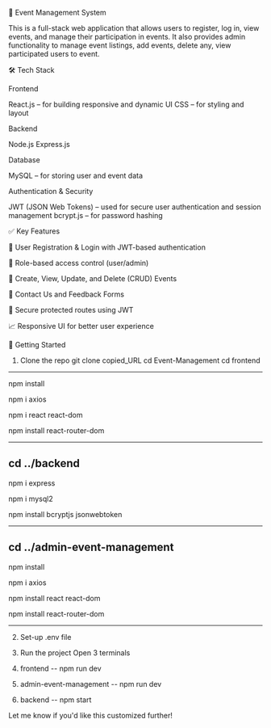 🎉 Event Management System


This is a full-stack web application that allows users to register, log in, view events, and manage their participation in events. It also provides admin functionality to manage event listings, add events, delete any, view participated users to event.

🛠️ Tech Stack


Frontend

React.js – for building responsive and dynamic UI
CSS – for styling and layout

Backend

Node.js
Express.js

Database

MySQL – for storing user and event data

Authentication & Security

JWT (JSON Web Tokens) – used for secure user authentication and session management
bcrypt.js – for password hashing

✅ Key Features


🔐 User Registration & Login with JWT-based authentication

👥 Role-based access control (user/admin)

📅 Create, View, Update, and Delete (CRUD) Events

📨 Contact Us and Feedback Forms

📃 Secure protected routes using JWT

📈 Responsive UI for better user experience



🚀 Getting Started
1. Clone the repo
  git clone copied_URL
  cd Event-Management
  cd frontend
  --------------------------
  npm install
 
  npm i axios
  
  npm i react react-dom
  
  npm install react-router-dom
  
  --------------------------
  cd ../backend
  --------------------------
  
  npm i express
  
  npm i mysql2
  
  npm install bcryptjs jsonwebtoken
  
  --------------------------
  cd ../admin-event-management
  --------------------------
  
  npm install
  
  npm i axios
  
  npm install react react-dom
  
  npm install react-router-dom
  
  --------------------------

2. Set-up .env file

3. Run the project
Open 3 terminals
1. frontend -- npm run dev
2. admin-event-management -- npm run dev
3. backend -- npm start



Let me know if you'd like this customized further!

